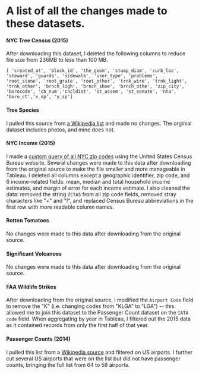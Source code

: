 # A list of all the changes made to these datasets. 

#### NYC Tree Census (2015)
After downloading this dataset, I deleted the following columns to reduce file size from 236MB to less than 100 MB. 

`[ 'created_at', 'block_id', 'the_geom', 'stump_diam', 'curb_loc', 'steward', 'guards', 'sidewalk', 'user_type', 'problems', 'root_stone', 'root_grate', 'root_other', 'trnk_wire', 'trnk_light', 'trnk_other', 'brnch_ligh', 'brnch_shoe', 'brnch_othe', 'zip_city', 'borocode', 'cb_num','cncldist', 'st_assem', 'st_senate', 'nta',  'boro_ct','x_sp', 'y_sp']`

#### Tree Species
I pulled this source from [a Wikipedia list](https://en.wikipedia.org/wiki/List_of_tree_species_in_New_York_City) and made no changes. The orginial dataset includes photos, and mine does not. 

#### NYC Income (2015)
I made a [custom query of all NYC zip codes](https://data.census.gov/cedsci/table?t=Income%20and%20Poverty&g=0500000US36005%248600000,36047%248600000,36061%248600000,36081%248600000,36085%248600000&tid=ACSST5Y2015.S1901) using the United States Census Bureau website. Several changes were made to this data after downloading from the original source to make the file smaller and more manageable in Tableau. I deleted all columns except a geographic identifier, zip code, and 6 income-related fields: mean, median and total household income estimates, and margin of error for each income estimate. I also cleaned the data: removed the string `ZCTA5` from all zip code fields, removed stray characters like "+" and "!", and replaced Census Bureau abbreviations in the first row with more readable column names. 

#### Rotten Tomatoes
No changes were made to this data after downloading from the original source.

#### Significant Volcanoes
No changes were made to this data after downloading from the original source.

#### FAA Wildlife Strikes
After downloading from the original source, I modified the `Airport Code` field to remove the "K" (i.e. changing codes from "KLGA" to "LGA") -- this allowed me to join this dataset to the Passenger Count dataset on the `IATA code` field. When aggregating by year in Tableau, I filtered out the 2015 data as it contained records from only the first half of that year. 

#### Passenger Counts (2014)
I pulled this list from a [Wikipedia source](https://en.wikipedia.org/wiki/List_of_busiest_airports_by_passenger_traffic_(2010–2015)) and filtered on US airports. I further cut several US airports that were on the list but did not have passenger counts, bringing the full list from 64 to 58 airports.
